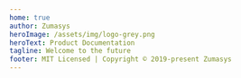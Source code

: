 ```yaml
---
home: true
author: Zumasys
heroImage: /assets/img/logo-grey.png
heroText: Product Documentation
tagline: Welcome to the future
footer: MIT Licensed | Copyright © 2019-present Zumasys
---
```


<HomeFeatures />
